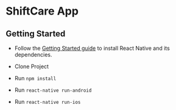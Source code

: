 # ShiftCare App 

## Getting Started

- Follow the [Getting Started guide](https://facebook.github.io/react-native/docs/getting-started.html) to install React Native   and its dependencies.

-  Clone Project<br/> 
-  Run <code>npm install</code> <br/> 
-  Run <code>react-native run-android</code> <br/> 
-  Run <code>react-native run-ios</code> <br/> 
